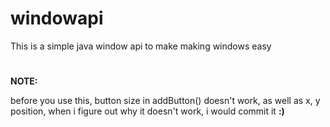 # windowapi
This is a simple java window api to make making windows easy
#
__NOTE:__

before you use this, button size in addButton() doesn't work, as well as x, y position, when i figure out why it doesn't work, i would commit it __:)__
